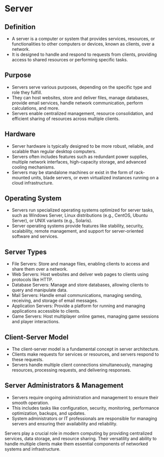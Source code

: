 # Server

## Definition
* A server is a computer or system that provides services, resources, or functionalities to other computers or devices, known as clients, over a network.
* It is designed to handle and respond to requests from clients, providing access to shared resources or performing specific tasks.

## Purpose
* Servers serve various purposes, depending on the specific type and role they fulfill.
* They can host websites, store and deliver files, manage databases, provide email services, handle network communication, perform calculations, and more.
* Servers enable centralized management, resource consolidation, and efficient sharing of resources across multiple clients.

## Hardware
* Server hardware is typically designed to be more robust, reliable, and scalable than regular desktop computers.
* Servers often includes features such as redundant power supplies, multiple network interfaces, high-capacity storage, and advanced cooling mechanisms.
* Servers may be standalone machines or exist in the form of rack-mounted units, blade servers, or even virtualized instances running on a cloud infrastructure.
  
## Operating System
* Servers run specialized operating systems optimized for server tasks, such as Windows Server, Linux distributions (e.g., CentOS, Ubuntu Server), or UNIX variants (e.g., Solaris).
* Server operating systems provide features like stability, security, scalability, remote management, and support for server-oriented software and services.


## Server Types
* File Servers: Store and manage files, enabling clients to access and share them over a network.
* Web Servers: Host websites and deliver web pages to clients using protocols like HTTP.
* Database Servers: Manage and store databases, allowing clients to query and manipulate data.
* Mail Servers: Handle email communications, managing sending, receiving, and storage of email messages.
* Application Servers: Provide a platform for running and managing applications accessible to clients.
* Game Servers: Host multiplayer online games, managing game sessions and player interactions.


## Client-Server Model
* The client-server model is a fundamental concept in server architecture.
* Clients make requests for services or resources, and servers respond to these requests.
* Servers handle multiple client connections simultaneously, managing resources, processing requests, and delivering responses.

## Server Administrators & Management
* Servers require ongoing administration and management to ensure their smooth operation.
* This includes tasks like configuration, security, monitoring, performance optimization, backups, and updates.
* System administrators or IT professionals are responsible for managing servers and ensuring their availability and reliability.

Servers play a crucial role in modern computing by providing centralized services, data storage, and resource sharing. Their versatility and ability to handle multiple clients make them essential components of networked systems and infrastructure.
